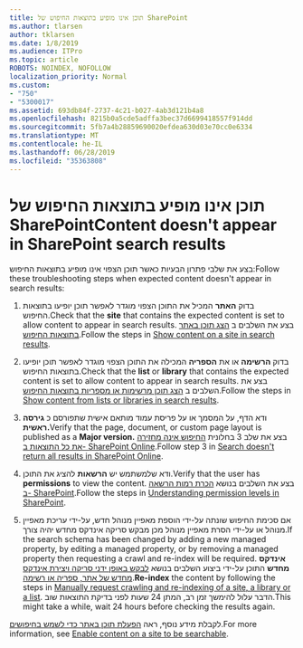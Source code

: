 ```yaml
---
title: תוכן אינו מופיע בתוצאות החיפוש של SharePoint
ms.author: tlarsen
author: tklarsen
ms.date: 1/8/2019
ms.audience: ITPro
ms.topic: article
ROBOTS: NOINDEX, NOFOLLOW
localization_priority: Normal
ms.custom:
- "750"
- "5300017"
ms.assetid: 693db84f-2737-4c21-b027-4ab3d121b4a8
ms.openlocfilehash: 8215b0a5cde5adffa3bec37d6699418557f914dd
ms.sourcegitcommit: 5fb7a4b28859690020efdea630d03e70cc0e6334
ms.translationtype: MT
ms.contentlocale: he-IL
ms.lasthandoff: 06/28/2019
ms.locfileid: "35363808"
---
```

# <a name="content-doesnt-appear-in-sharepoint-search-results"></a><span data-ttu-id="0bc94-102">תוכן אינו מופיע בתוצאות החיפוש של SharePoint</span><span class="sxs-lookup"><span data-stu-id="0bc94-102">Content doesn't appear in SharePoint search results</span></span>

<span data-ttu-id="0bc94-103">בצע את שלבי פתרון הבעיות כאשר תוכן הצפוי אינו מופיע בתוצאות החיפוש:</span><span class="sxs-lookup"><span data-stu-id="0bc94-103">Follow these troubleshooting steps when expected content doesn't appear in search results:</span></span>
  
1. <span data-ttu-id="0bc94-104">בדוק **האתר** המכיל את התוכן הצפוי מוגדר לאפשר תוכן יופיעו בתוצאות החיפוש.</span><span class="sxs-lookup"><span data-stu-id="0bc94-104">Check that the **site** that contains the expected content is set to allow content to appear in search results.</span></span> <span data-ttu-id="0bc94-105">בצע את השלבים ב [הצג תוכן באתר בתוצאות החיפוש](https://docs.microsoft.com/sharepoint/make-site-content-searchable#show-content-on-a-site-in-search-results).</span><span class="sxs-lookup"><span data-stu-id="0bc94-105">Follow the steps in [Show content on a site in search results](https://docs.microsoft.com/sharepoint/make-site-content-searchable#show-content-on-a-site-in-search-results).</span></span>

2. <span data-ttu-id="0bc94-106">בדוק **הרשימה** או את **הספריה** המכילה את התוכן הצפוי מוגדר לאפשר תוכן יופיעו בתוצאות החיפוש.</span><span class="sxs-lookup"><span data-stu-id="0bc94-106">Check that the **list** or **library** that contains the expected content is set to allow content to appear in search results.</span></span> <span data-ttu-id="0bc94-107">בצע את השלבים ב [הצג תוכן מרשימות או מספריות בתוצאות החיפוש](https://docs.microsoft.com/sharepoint/make-site-content-searchable#show-content-from-lists-or-libraries-in-search-results).</span><span class="sxs-lookup"><span data-stu-id="0bc94-107">Follow the steps in [Show content from lists or libraries in search results](https://docs.microsoft.com/sharepoint/make-site-content-searchable#show-content-from-lists-or-libraries-in-search-results).</span></span>

3. <span data-ttu-id="0bc94-108">ודא הדף, על המסמך או על פריסת עמוד מותאם אישית שתפורסם כ **גירסה ראשית.**</span><span class="sxs-lookup"><span data-stu-id="0bc94-108">Verify that the page, document, or custom page layout is published as a **Major version.**</span></span> <span data-ttu-id="0bc94-109">בצע את שלב 3 בחלונית [החיפוש אינה מחזירה את כל התוצאות ב- SharePoint Online](https://go.microsoft.com/fwlink/?linkid=874525).</span><span class="sxs-lookup"><span data-stu-id="0bc94-109">Follow step 3 in [Search doesn't return all results in SharePoint Online](https://go.microsoft.com/fwlink/?linkid=874525).</span></span>

4. <span data-ttu-id="0bc94-110">ודא שלמשתמש יש **הרשאות** להציג את התוכן.</span><span class="sxs-lookup"><span data-stu-id="0bc94-110">Verify that the user has **permissions** to view the content.</span></span> <span data-ttu-id="0bc94-111">בצע את השלבים בנושא [הכרת רמות הרשאה ב- SharePoint](https://docs.microsoft.com/en-us/sharepoint/understanding-permission-levels).</span><span class="sxs-lookup"><span data-stu-id="0bc94-111">Follow the steps in [Understanding permission levels in SharePoint](https://docs.microsoft.com/en-us/sharepoint/understanding-permission-levels).</span></span>
    
5. <span data-ttu-id="0bc94-112">אם סכימת החיפוש שונתה על-ידי הוספת מאפיין מנוהל חדש, על-ידי עריכת מאפיין מנוהל או על-ידי הסרת מאפיין מנוהל מכן מבקש סריקה אינדקס מחדש יהיה צורך.</span><span class="sxs-lookup"><span data-stu-id="0bc94-112">If the search schema has been changed by adding a new managed property, by editing a managed property, or by removing a managed property then requesting a crawl and re-index will be required.</span></span> <span data-ttu-id="0bc94-113">**אינדקס מחדש** התוכן על-ידי ביצוע השלבים בנושא [לבקש באופן ידני סריקה ויצירת אינדקס מחדש של אתר, ספריה או רשימה](https://docs.microsoft.com/sharepoint/crawl-site-content).</span><span class="sxs-lookup"><span data-stu-id="0bc94-113">**Re-index** the content by following the steps in [Manually request crawling and re-indexing of a site, a library or a list](https://docs.microsoft.com/sharepoint/crawl-site-content).</span></span> <span data-ttu-id="0bc94-114">הדבר עלול להימשך זמן רב, המתן 24 שעות לפני בדיקת התוצאות שוב.</span><span class="sxs-lookup"><span data-stu-id="0bc94-114">This might take a while, wait 24 hours before checking the results again.</span></span>

<span data-ttu-id="0bc94-115">לקבלת מידע נוסף, ראה [הפעלת תוכן באתר כדי לשמש בחיפושים](https://docs.microsoft.com/sharepoint/make-site-content-searchable).</span><span class="sxs-lookup"><span data-stu-id="0bc94-115">For more information, see [Enable content on a site to be searchable](https://docs.microsoft.com/sharepoint/make-site-content-searchable).</span></span> 
  

